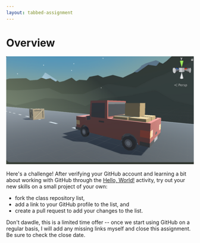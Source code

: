 ```yaml
---
layout: tabbed-assignment
---
```


# Overview

<img class="overview-image" src="assets/images/screen-capture.png">

Here's a challenge! After verifying your GitHub account and learning a bit about working with GitHub through the [Hello, World!][hw] activity, try out your new skills on a small project of your own:
* fork the class repository list,
* add a link to your GitHub profile to the list, and 
* create a pull request to add your changes to the list.

Don't dawdle, this is a limited time offer -- once we start using GitHub on a regular basis, I will add any missing links myself and close this assignment. Be sure to check the close date.

[hw]: <https://guides.github.com/activities/hello-world/>

<!-- Don't edit links here, change them in _data/assignment.yml instead, -->

[slides]: <{{site.data.assignment.slides}}>
[template]: <{{site.data.assignment.template}}>
